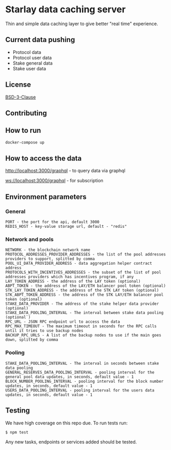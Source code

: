 # Starlay data caching server

Thin and simple data caching layer to give better "real time" experience.

## Current data pushing

- Protocol data
- Protocol user data
- Stake general data
- Stake user data

## License

[BSD-3-Clause](./LICENSE.md)

## Contributing

## How to run

```bash
docker-compose up
```

## How to access the data

[http://localhost:3000/graphql](http://localhost:3000/graphql) - to query data via graphql

[ws://localhost:3000/graphql](ws://localhost:3000/graphql) - for subscription

## Environment parameters

### General

    PORT - the port for the api, default 3000
    REDIS_HOST - key-value storage url, default - "redis"

### Network and pools

    NETWORK - the blockchain network name
    PROTOCOL_ADDRESSES_PROVIDER_ADDRESSES - the list of the pool addresses providers to support, splitted by comma
    POOL_UI_DATA_PROVIDER_ADDRESS - data aggregation helper contract address
    PROTOCOLS_WITH_INCENTIVES_ADDRESSES - the subset of the list of pool addresses providers which has incentives program, if any
    LAY_TOKEN_ADDRESS - the address of the LAY token (optional)
    ABPT_TOKEN - the address of the LAY/ETH balancer pool token (optional)
    STK_LAY_TOKEN_ADDRESS - the address of the STK LAY token (optional)
    STK_ABPT_TOKEN_ADDRESS - the address of the STK LAY/ETH balancer pool token (optional)
    STAKE_DATA_PROVIDER - The address of the stake helper data provider (optional)
    STAKE_DATA_POOLING_INTERVAL - The interval between stake data pooling (optional`)
    RPC_URL - JSON RPC endpoint url to access the data
    RPC_MAX_TIMEOUT - The maximum timeout in seconds for the RPC calls until it tries to use backup nodes
    BACKUP_RPC_URLS - A list of the backup nodes to use if the main goes down, splitted by comma

### Pooling

    STAKE_DATA_POOLING_INTERVAL - The interval in seconds between stake data pooling
    GENERAL_RESERVES_DATA_POOLING_INTERVAL - pooling interval for the general pool data updates, in seconds, default value - 1
    BLOCK_NUMBER_POOLING_INTERVAL - pooling interval for the block number updates, in seconds, default value - 1
    USERS_DATA_POOLING_INTERVAL - pooling interval for the users data updates, in seconds, default value - 1

## Testing

We have high coverage on this repo due. To run tests run:

```bash
$ npm test
```

Any new tasks, endpoints or services added should be tested.
